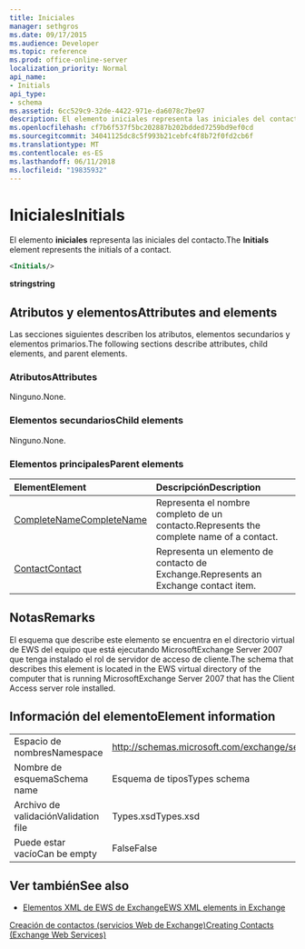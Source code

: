 ```yaml
---
title: Iniciales
manager: sethgros
ms.date: 09/17/2015
ms.audience: Developer
ms.topic: reference
ms.prod: office-online-server
localization_priority: Normal
api_name:
- Initials
api_type:
- schema
ms.assetid: 6cc529c9-32de-4422-971e-da6078c7be97
description: El elemento iniciales representa las iniciales del contacto.
ms.openlocfilehash: cf7b6f537f5bc202887b202bdded7259bd9ef0cd
ms.sourcegitcommit: 34041125dc8c5f993b21cebfc4f8b72f0fd2cb6f
ms.translationtype: MT
ms.contentlocale: es-ES
ms.lasthandoff: 06/11/2018
ms.locfileid: "19835932"
---
```

# <a name="initials"></a><span data-ttu-id="f6cfe-103">Iniciales</span><span class="sxs-lookup"><span data-stu-id="f6cfe-103">Initials</span></span>

<span data-ttu-id="f6cfe-104">El elemento **iniciales** representa las iniciales del contacto.</span><span class="sxs-lookup"><span data-stu-id="f6cfe-104">The **Initials** element represents the initials of a contact.</span></span> 
  
```xml
<Initials/>
```

 <span data-ttu-id="f6cfe-105">**string**</span><span class="sxs-lookup"><span data-stu-id="f6cfe-105">**string**</span></span>
## <a name="attributes-and-elements"></a><span data-ttu-id="f6cfe-106">Atributos y elementos</span><span class="sxs-lookup"><span data-stu-id="f6cfe-106">Attributes and elements</span></span>

<span data-ttu-id="f6cfe-107">Las secciones siguientes describen los atributos, elementos secundarios y elementos primarios.</span><span class="sxs-lookup"><span data-stu-id="f6cfe-107">The following sections describe attributes, child elements, and parent elements.</span></span>
  
### <a name="attributes"></a><span data-ttu-id="f6cfe-108">Atributos</span><span class="sxs-lookup"><span data-stu-id="f6cfe-108">Attributes</span></span>

<span data-ttu-id="f6cfe-109">Ninguno.</span><span class="sxs-lookup"><span data-stu-id="f6cfe-109">None.</span></span>
  
### <a name="child-elements"></a><span data-ttu-id="f6cfe-110">Elementos secundarios</span><span class="sxs-lookup"><span data-stu-id="f6cfe-110">Child elements</span></span>

<span data-ttu-id="f6cfe-111">Ninguno.</span><span class="sxs-lookup"><span data-stu-id="f6cfe-111">None.</span></span>
  
### <a name="parent-elements"></a><span data-ttu-id="f6cfe-112">Elementos principales</span><span class="sxs-lookup"><span data-stu-id="f6cfe-112">Parent elements</span></span>

|<span data-ttu-id="f6cfe-113">**Element**</span><span class="sxs-lookup"><span data-stu-id="f6cfe-113">**Element**</span></span>|<span data-ttu-id="f6cfe-114">**Descripción**</span><span class="sxs-lookup"><span data-stu-id="f6cfe-114">**Description**</span></span>|
|:-----|:-----|
|[<span data-ttu-id="f6cfe-115">CompleteName</span><span class="sxs-lookup"><span data-stu-id="f6cfe-115">CompleteName</span></span>](completename.md) <br/> |<span data-ttu-id="f6cfe-116">Representa el nombre completo de un contacto.</span><span class="sxs-lookup"><span data-stu-id="f6cfe-116">Represents the complete name of a contact.</span></span>  <br/> |
|[<span data-ttu-id="f6cfe-117">Contact</span><span class="sxs-lookup"><span data-stu-id="f6cfe-117">Contact</span></span>](contact.md) <br/> |<span data-ttu-id="f6cfe-118">Representa un elemento de contacto de Exchange.</span><span class="sxs-lookup"><span data-stu-id="f6cfe-118">Represents an Exchange contact item.</span></span>  <br/> |
   
## <a name="remarks"></a><span data-ttu-id="f6cfe-119">Notas</span><span class="sxs-lookup"><span data-stu-id="f6cfe-119">Remarks</span></span>

<span data-ttu-id="f6cfe-120">El esquema que describe este elemento se encuentra en el directorio virtual de EWS del equipo que está ejecutando MicrosoftExchange Server 2007 que tenga instalado el rol de servidor de acceso de cliente.</span><span class="sxs-lookup"><span data-stu-id="f6cfe-120">The schema that describes this element is located in the EWS virtual directory of the computer that is running MicrosoftExchange Server 2007 that has the Client Access server role installed.</span></span>
  
## <a name="element-information"></a><span data-ttu-id="f6cfe-121">Información del elemento</span><span class="sxs-lookup"><span data-stu-id="f6cfe-121">Element information</span></span>

|||
|:-----|:-----|
|<span data-ttu-id="f6cfe-122">Espacio de nombres</span><span class="sxs-lookup"><span data-stu-id="f6cfe-122">Namespace</span></span>  <br/> |http://schemas.microsoft.com/exchange/services/2006/types  <br/> |
|<span data-ttu-id="f6cfe-123">Nombre de esquema</span><span class="sxs-lookup"><span data-stu-id="f6cfe-123">Schema name</span></span>  <br/> |<span data-ttu-id="f6cfe-124">Esquema de tipos</span><span class="sxs-lookup"><span data-stu-id="f6cfe-124">Types schema</span></span>  <br/> |
|<span data-ttu-id="f6cfe-125">Archivo de validación</span><span class="sxs-lookup"><span data-stu-id="f6cfe-125">Validation file</span></span>  <br/> |<span data-ttu-id="f6cfe-126">Types.xsd</span><span class="sxs-lookup"><span data-stu-id="f6cfe-126">Types.xsd</span></span>  <br/> |
|<span data-ttu-id="f6cfe-127">Puede estar vacío</span><span class="sxs-lookup"><span data-stu-id="f6cfe-127">Can be empty</span></span>  <br/> |<span data-ttu-id="f6cfe-128">False</span><span class="sxs-lookup"><span data-stu-id="f6cfe-128">False</span></span>  <br/> |
   
## <a name="see-also"></a><span data-ttu-id="f6cfe-129">Ver también</span><span class="sxs-lookup"><span data-stu-id="f6cfe-129">See also</span></span>



- [<span data-ttu-id="f6cfe-130">Elementos XML de EWS de Exchange</span><span class="sxs-lookup"><span data-stu-id="f6cfe-130">EWS XML elements in Exchange</span></span>](ews-xml-elements-in-exchange.md)


[<span data-ttu-id="f6cfe-131">Creación de contactos (servicios Web de Exchange)</span><span class="sxs-lookup"><span data-stu-id="f6cfe-131">Creating Contacts (Exchange Web Services)</span></span>](http://msdn.microsoft.com/library/4845917e-70d1-481c-bbd7-011ec6571789%28Office.15%29.aspx)

